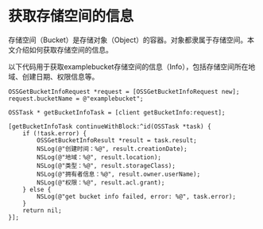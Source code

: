 # 获取存储空间的信息

存储空间（Bucket）是存储对象（Object）的容器。对象都隶属于存储空间。本文介绍如何获取存储空间的信息。

以下代码用于获取examplebucket存储空间的信息（Info），包括存储空间所在地域、创建日期、权限信息等。

```
OSSGetBucketInfoRequest *request = [OSSGetBucketInfoRequest new];
request.bucketName = @"examplebucket";

OSSTask * getBucketInfoTask = [client getBucketInfo:request];

[getBucketInfoTask continueWithBlock:^id(OSSTask *task) {
    if (!task.error) {
        OSSGetBucketInfoResult *result = task.result;
        NSLog(@"创建时间：%@", result.creationDate);
        NSLog(@"地域：%@", result.location);
        NSLog(@"类型：%@", result.storageClass);
        NSLog(@"拥有者信息：%@", result.owner.userName);
        NSLog(@"权限：%@", result.acl.grant);
    } else {
        NSLog(@"get bucket info failed, error: %@", task.error);
    }
    return nil;
}];
```

